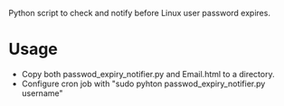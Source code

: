 Python script to check and notify before Linux user password expires.

# Usage
  - Copy both passwod_expiry_notifier.py and Email.html to a directory.
  - Configure cron job with  "sudo pyhton passwod_expiry_notifier.py username"
  
